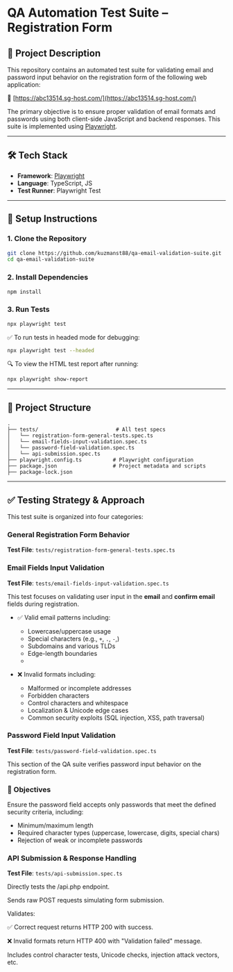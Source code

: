 # QA Automation Test Suite – Registration Form

## 📌 Project Description

This repository contains an automated test suite for validating email and password input behavior on the registration form of the following web application:

🔗 [https://abc13514.sg-host.com/](https://abc13514.sg-host.com/)

The primary objective is to ensure proper validation of email formats and passwords using both client-side JavaScript and backend responses. This suite is implemented using [Playwright](https://playwright.dev).

---

## 🛠 Tech Stack

- **Framework**: [Playwright](https://playwright.dev/)
- **Language**: TypeScript, JS
- **Test Runner**: Playwright Test

---

## 🚀 Setup Instructions

### 1. Clone the Repository

```bash
git clone https://github.com/kuzmanst88/qa-email-validation-suite.git
cd qa-email-validation-suite
```

### 2. Install Dependencies

```bash
npm install
```

### 3. Run Tests

```bash
npx playwright test
```

✅ To run tests in headed mode for debugging:

```bash
npx playwright test --headed
```

🔍 To view the HTML test report after running:

```bash
npx playwright show-report
```

---

## 📁 Project Structure

```
.
├── tests/                         # All test specs
│   └── registration-form-general-tests.spec.ts
│   └── email-fields-input-validation.spec.ts
│   └── password-field-validation.spec.ts
│   └── api-submission.spec.ts
├── playwright.config.ts          # Playwright configuration
├── package.json                  # Project metadata and scripts
├── package-lock.json

```

---

## ✅ Testing Strategy & Approach

This test suite is organized into four categories:

### General Registration Form Behavior

**Test File**: `tests/registration-form-general-tests.spec.ts`

### Email Fields Input Validation

**Test File**: `tests/email-fields-input-validation.spec.ts`

This test focuses on validating user input in the **email** and **confirm email** fields during registration.

- ✅ Valid email patterns including:

  - Lowercase/uppercase usage
  - Special characters (e.g., `+`, `.`, `-`,)
  - Subdomains and various TLDs
  - Edge-length boundaries
  -

- ❌ Invalid formats including:
  - Malformed or incomplete addresses
  - Forbidden characters
  - Control characters and whitespace
  - Localization & Unicode edge cases
  - Common security exploits (SQL injection, XSS, path traversal)

### Password Field Input Validation

**Test File**: `tests/password-field-validation.spec.ts`

This section of the QA suite verifies password input behavior on the registration form.

### 🎯 Objectives

Ensure the password field accepts only passwords that meet the defined security criteria, including:

- Minimum/maximum length
- Required character types (uppercase, lowercase, digits, special chars)
- Rejection of weak or incomplete passwords

### API Submission & Response Handling

**Test File**: `tests/api-submission.spec.ts`

Directly tests the /api.php endpoint.

Sends raw POST requests simulating form submission.

Validates:

✅ Correct request returns HTTP 200 with success.

❌ Invalid formats return HTTP 400 with "Validation failed" message.

Includes control character tests, Unicode checks, injection attack vectors, etc.
